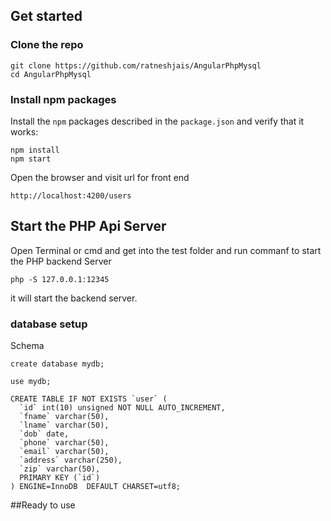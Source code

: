 ## Get started

### Clone the repo

```shell
git clone https://github.com/ratneshjais/AngularPhpMysql
cd AngularPhpMysql
```

### Install npm packages

Install the `npm` packages described in the `package.json` and verify that it works:

```shell
npm install
npm start
```
Open the browser and visit url for front end 

```shell
http://localhost:4200/users
```
## Start the PHP Api Server

Open Terminal or cmd and get into the test folder and run commanf to start the PHP backend Server

```shell
php -S 127.0.0.1:12345
```
it will start the backend server.

### database setup

Schema

```shell
create database mydb;

use mydb;

CREATE TABLE IF NOT EXISTS `user` (
  `id` int(10) unsigned NOT NULL AUTO_INCREMENT,
  `fname` varchar(50),
  `lname` varchar(50),
  `dob` date,
  `phone` varchar(50),
  `email` varchar(50),
  `address` varchar(250),
  `zip` varchar(50),
  PRIMARY KEY (`id`)
) ENGINE=InnoDB  DEFAULT CHARSET=utf8;
```
##Ready to use